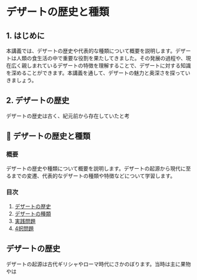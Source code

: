 # デザートの歴史と種類

<a id="introduction"></a>
## 1. はじめに
本講義では、デザートの歴史や代表的な種類について概要を説明します。デザートは人類の食生活の中で重要な役割を果たしてきました。その発展の過程や、現在広く親しまれているデザートの特徴を理解することで、デザートに対する知識を深めることができます。本講義を通して、デザートの魅力と奥深さを探っていきましょう。

<a id="history"></a>
## 2. デザートの歴史
デザートの歴史は古く、紀元前から存在していたと考

## 📝 デザートの歴史と種類

<a id="introduction"></a>
### 概要
デザートの歴史や種類について概要を説明します。デザートの起源から現代に至るまでの変遷、代表的なデザートの種類や特徴などについて学習します。

### 目次
1. [デザートの歴史](#history)
2. [デザートの種類](#types)
3. [実践問題](#practice)
4. [4択問題](#multiple-choice)

<a id="history"></a>
## デザートの歴史
デザートの起源は古代ギリシャやローマ時代にさかのぼります。当時は主に果物やは